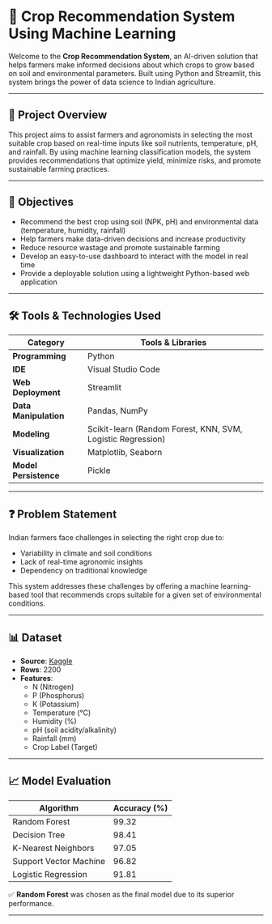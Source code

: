 
# 🌱 Crop Recommendation System Using Machine Learning

Welcome to the **Crop Recommendation System**, an AI-driven solution that helps farmers make informed decisions about which crops to grow based on soil and environmental parameters. Built using Python and Streamlit, this system brings the power of data science to Indian agriculture.

---

## 🧠 Project Overview

This project aims to assist farmers and agronomists in selecting the most suitable crop based on real-time inputs like soil nutrients, temperature, pH, and rainfall. By using machine learning classification models, the system provides recommendations that optimize yield, minimize risks, and promote sustainable farming practices.

---

## 🎯 Objectives

- Recommend the best crop using soil (NPK, pH) and environmental data (temperature, humidity, rainfall)
- Help farmers make data-driven decisions and increase productivity
- Reduce resource wastage and promote sustainable farming
- Develop an easy-to-use dashboard to interact with the model in real time
- Provide a deployable solution using a lightweight Python-based web application

---

## 🛠️ Tools & Technologies Used

| Category              | Tools & Libraries                                       |
|-----------------------|----------------------------------------------------------|
| **Programming**       | Python                                                   |
| **IDE**               | Visual Studio Code                                       |
| **Web Deployment**    | Streamlit                                                |
| **Data Manipulation** | Pandas, NumPy                                            |
| **Modeling**          | Scikit-learn (Random Forest, KNN, SVM, Logistic Regression) |
| **Visualization**     | Matplotlib, Seaborn                                      |
| **Model Persistence** | Pickle                                                   |

---

## ❓ Problem Statement

Indian farmers face challenges in selecting the right crop due to:
- Variability in climate and soil conditions
- Lack of real-time agronomic insights
- Dependency on traditional knowledge

This system addresses these challenges by offering a machine learning-based tool that recommends crops suitable for a given set of environmental conditions.

---

## 📊 Dataset

- **Source**: [Kaggle](https://www.kaggle.com/datasets/shankarpriya2913/crop-and-soil-dataset)
- **Rows**: 2200
- **Features**: 
  - N (Nitrogen)
  - P (Phosphorus)
  - K (Potassium)
  - Temperature (°C)
  - Humidity (%)
  - pH (soil acidity/alkalinity)
  - Rainfall (mm)
  - Crop Label (Target)

---

## 📈 Model Evaluation

| Algorithm              | Accuracy (%) |
|------------------------|--------------|
| Random Forest          | 99.32        |
| Decision Tree          | 98.41        |
| K-Nearest Neighbors    | 97.05        |
| Support Vector Machine | 96.82        |
| Logistic Regression    | 91.81        |

✅ **Random Forest** was chosen as the final model due to its superior performance.

---

